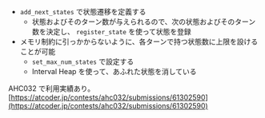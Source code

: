 - `add_next_states` で状態遷移を定義する
    - 状態およびそのターン数が与えられるので、次の状態およびそのターン数を決定し、 `register_state` を使って状態を登録
- メモリ制約に引っかからないように、各ターンで持つ状態数に上限を設けることが可能
    - `set_max_num_states` で設定する
    - Interval Heap を使って、あふれた状態を消している

AHC032 で利用実績あり。  
[https://atcoder.jp/contests/ahc032/submissions/61302590](https://atcoder.jp/contests/ahc032/submissions/61302590)

